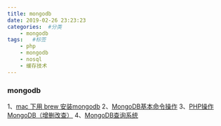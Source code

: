 ```yaml
---
title: mongodb
date: 2019-02-26 23:23:23
categories:  #分类
    - mongodb
tags:   #标签
    - php
    - mongodb
    - nosql
    - 缓存技术
---
```


### mongodb
1、[mac 下用 brew 安装mongodb](https://www.cnblogs.com/oceanden/p/5188119.html)
2、[MongoDB基本命令操作](https://www.cnblogs.com/JeremyWYL/p/7809318.html)
3、[PHP操作MongoDB（增删改查）](https://www.cnblogs.com/wujuntian/p/8352586.html)
4、[MongoDB查询系统](https://www.cnblogs.com/czx1/p/6950764.html)




